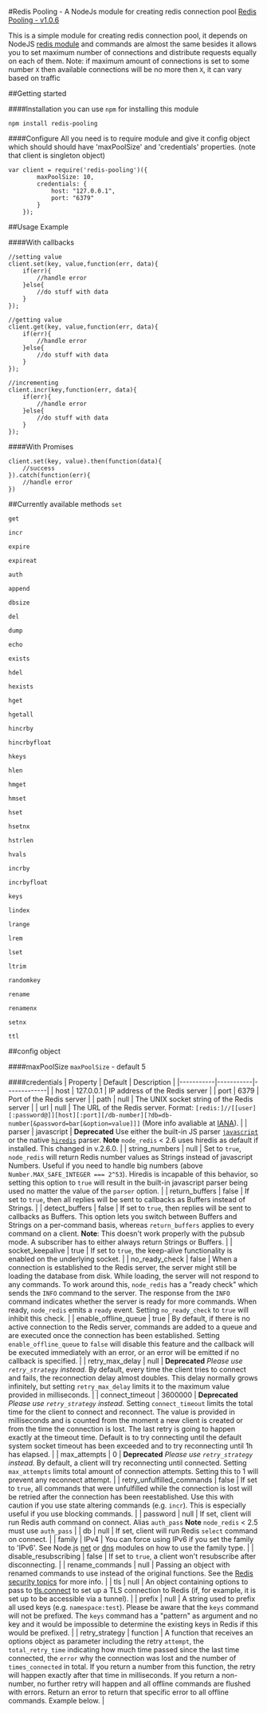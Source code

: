 #Redis Pooling - A NodeJs module for creating redis connection pool
[Redis Pooling - v1.0.6](https://npmjs.com/package/redis-pooling)

This is a simple module for creating redis connection pool, it depends on NodeJS [redis module](https://github.com/NodeRedis/node_redis) and commands are almost the same
besides it allows you to set maximum number of connections and distribute requests equally on each of them. 
Note: if maximum amount of connections is set to some number `X` then available connections will be no more then `X`, it can 
vary based on traffic
 
##Getting started

####Installation
you can use `npm` for installing this module

`npm install redis-pooling`


####Configure
All you need is to require module and give it config object which should should have 'maxPoolSize' and 'credentials'
properties. (note that client is singleton object)

```
var client = require('redis-pooling')({
        maxPoolSize: 10,
        credentials: {
            host: "127.0.0.1",
            port: "6379"
        }
    });
``` 
   
    
##Usage Example

####With callbacks
```
//setting value
client.set(key, value,function(err, data){
    if(err){
        //handle error
    }else{
        //do stuff with data
    }
});

//getting value
client.get(key, value,function(err, data){
    if(err){
        //handle error
    }else{
        //do stuff with data
    }
});

//incrementing
client.incr(key,function(err, data){
    if(err){
        //handle error
    }else{
        //do stuff with data
    }
});
```

####With Promises
```
client.set(key, value).then(function(data){
    //success
}).catch(function(err){
    //handle error      
})
```

##Currently available methods
`set` 

`get` 

`incr` 

`expire` 

`expireat` 

`auth`

`append`

`dbsize`

`del`

`dump`

`echo`

`exists`

`hdel`

`hexists`

`hget`

`hgetall`

`hincrby`

`hincrbyfloat`

`hkeys`

`hlen`

`hmget`

`hmset`

`hset`

`hsetnx`

`hstrlen`

`hvals`

`incrby`

`incrbyfloat`

`keys`

`lindex`

`lrange`

`lrem`

`lset`

`ltrim`

`randomkey`

`rename`

`renamenx`

`setnx`

`ttl`


##config object

####maxPoolSize
`maxPoolSize` - default 5

####credentials
| Property  | Default   | Description |
|-----------|-----------|-------------|
| host      | 127.0.0.1 | IP address of the Redis server |
| port      | 6379      | Port of the Redis server |
| path      | null      | The UNIX socket string of the Redis server |
| url       | null      | The URL of the Redis server. Format: `[redis:]//[[user][:password@]][host][:port][/db-number][?db=db-number[&password=bar[&option=value]]]` (More info avaliable at [IANA](http://www.iana.org/assignments/uri-schemes/prov/redis)). |
| parser    | javascript | __Deprecated__ Use either the built-in JS parser [`javascript`]() or the native [`hiredis`]() parser. __Note__ `node_redis` < 2.6 uses hiredis as default if installed. This changed in v.2.6.0. |
| string_numbers | null | Set to `true`, `node_redis` will return Redis number values as Strings instead of javascript Numbers. Useful if you need to handle big numbers (above `Number.MAX_SAFE_INTEGER === 2^53`). Hiredis is incapable of this behavior, so setting this option to `true` will result in the built-in javascript parser being used no matter the value of the `parser` option. |
| return_buffers | false | If set to `true`, then all replies will be sent to callbacks as Buffers instead of Strings. |
| detect_buffers | false | If set to `true`, then replies will be sent to callbacks as Buffers. This option lets you switch between Buffers and Strings on a per-command basis, whereas `return_buffers` applies to every command on a client. __Note__: This doesn't work properly with the pubsub mode. A subscriber has to either always return Strings or Buffers. |
| socket_keepalive | true | If set to `true`, the keep-alive functionality is enabled on the underlying socket. |
| no_ready_check | false |  When a connection is established to the Redis server, the server might still be loading the database from disk. While loading, the server will not respond to any commands. To work around this, `node_redis` has a "ready check" which sends the `INFO` command to the server. The response from the `INFO` command indicates whether the server is ready for more commands. When ready, `node_redis` emits a `ready` event. Setting `no_ready_check` to `true` will inhibit this check. |
| enable_offline_queue |  true | By default, if there is no active connection to the Redis server, commands are added to a queue and are executed once the connection has been established. Setting `enable_offline_queue` to `false` will disable this feature and the callback will be executed immediately with an error, or an error will be emitted if no callback is specified. |
| retry_max_delay | null | __Deprecated__ _Please use `retry_strategy` instead._ By default, every time the client tries to connect and fails, the reconnection delay almost doubles. This delay normally grows infinitely, but setting `retry_max_delay` limits it to the maximum value provided in milliseconds. |
| connect_timeout | 3600000 | __Deprecated__ _Please use `retry_strategy` instead._ Setting `connect_timeout` limits the total time for the client to connect and reconnect. The value is provided in milliseconds and is counted from the moment a new client is created or from the time the connection is lost. The last retry is going to happen exactly at the timeout time. Default is to try connecting until the default system socket timeout has been exceeded and to try reconnecting until 1h has elapsed. |
| max_attempts | 0 | __Deprecated__ _Please use `retry_strategy` instead._ By default, a client will try reconnecting until connected. Setting `max_attempts` limits total amount of connection attempts. Setting this to 1 will prevent any reconnect attempt. |
| retry_unfulfilled_commands | false | If set to `true`, all commands that were unfulfilled while the connection is lost will be retried after the connection has been reestablished. Use this with caution if you use state altering commands (e.g. `incr`). This is especially useful if you use blocking commands. |
| password | null | If set, client will run Redis auth command on connect. Alias `auth_pass` __Note__ `node_redis` < 2.5 must use `auth_pass` |
| db | null | If set, client will run Redis `select` command on connect. |
| family | IPv4 | You can force using IPv6 if you set the family to 'IPv6'. See Node.js [net](https://nodejs.org/api/net.html) or [dns](https://nodejs.org/api/dns.html) modules on how to use the family type. |
| disable_resubscribing | false | If set to `true`, a client won't resubscribe after disconnecting. |
| rename_commands | null | Passing an object with renamed commands to use instead of the original functions. See the [Redis security topics](http://redis.io/topics/security) for more info. |
| tls | null | An object containing options to pass to [tls.connect](http://nodejs.org/api/tls.html#tls_tls_connect_port_host_options_callback) to set up a TLS connection to Redis (if, for example, it is set up to be accessible via a tunnel). |
| prefix | null | A string used to prefix all used keys (e.g. `namespace:test`). Please be aware that the `keys` command will not be prefixed. The `keys` command has a "pattern" as argument and no key and it would be impossible to determine the existing keys in Redis if this would be prefixed. |
| retry_strategy | function | A function that receives an options object as parameter including the retry `attempt`, the `total_retry_time` indicating how much time passed since the last time connected, the `error` why the connection was lost and the number of `times_connected` in total. If you return a number from this function, the retry will happen exactly after that time in milliseconds. If you return a non-number, no further retry will happen and all offline commands are flushed with errors. Return an error to return that specific error to all offline commands. Example below. |


